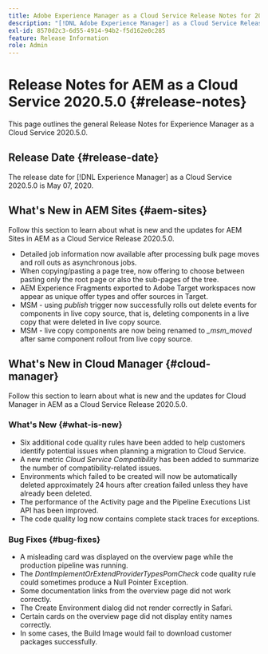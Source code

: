 ```yaml
---
title: Adobe Experience Manager as a Cloud Service Release Notes for 2020.5.0
description: "[!DNL Adobe Experience Manager] as a Cloud Service Release Notes for 2020.5.0."
exl-id: 8570d2c3-6d55-4914-94b2-f5d162e0c285
feature: Release Information
role: Admin
---
```

# Release Notes for AEM as a Cloud Service 2020.5.0 {#release-notes}

This page outlines the general Release Notes for Experience Manager as a Cloud Service 2020.5.0.

## Release Date {#release-date}

The release date for [!DNL Experience Manager] as a Cloud Service 2020.5.0 is May 07, 2020.

## What's New in AEM Sites {#aem-sites}

Follow this section to learn about what is new and the updates for AEM Sites in AEM as a Cloud Service Release 2020.5.0.

* Detailed job information now available after processing bulk page moves and roll outs as asynchronous jobs.
* When copying/pasting a page tree, now offering to choose between pasting only the root page or also the sub-pages of the tree.
* AEM Experience Fragments exported to Adobe Target workspaces now appear as unique offer types and offer sources in Target.
* MSM - using *publish* trigger now successfully rolls out delete events for components in live copy source, that is, deleting components in a live copy that were deleted in live copy source.
* MSM - live copy components are now being renamed to *_msm_moved* after same component rollout from live copy source.


## What's New in Cloud Manager {#cloud-manager}

Follow this section to learn about what is new and the updates for Cloud Manager in AEM as a Cloud Service Release 2020.5.0.

### What's New {#what-is-new}

* Six additional code quality rules have been added to help customers identify potential issues when planning a migration to Cloud Service.
* A new metric *Cloud Service Compatibility* has been added to summarize the number of compatibility-related issues.
* Environments which failed to be created will now be automatically deleted approximately 24 hours after creation failed unless they have already been deleted.
* The performance of the Activity page and the Pipeline Executions List API has been improved.
* The code quality log now contains complete stack traces for exceptions.

### Bug Fixes  {#bug-fixes}

* A misleading card was displayed on the overview page while the production pipeline was running.
* The *DontImplementOrExtendProviderTypesPomCheck* code quality rule could sometimes produce a Null Pointer Exception.
* Some documentation links from the overview page did not work correctly.
* The Create Environment dialog did not render correctly in Safari.
* Certain cards on the overview page did not display entity names correctly.
* In some cases, the Build Image would fail to download customer packages successfully.
